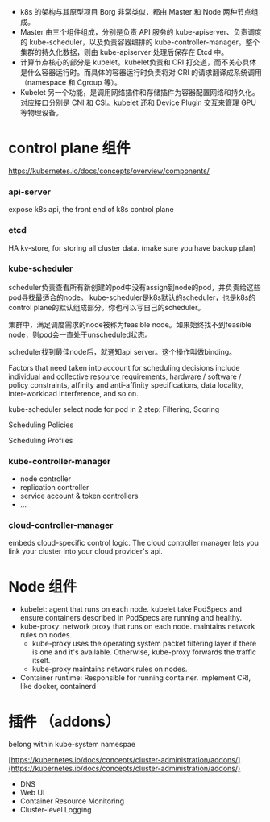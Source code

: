 - k8s 的架构与其原型项目 Borg 非常类似，都由 Master 和 Node 两种节点组成。
- Master 由三个组件组成，分别是负责 API 服务的 kube-apiserver、负责调度的 kube-scheduler，以及负责容器编排的 kube-controller-manager。整个集群的持久化数据，则由 kube-apiserver 处理后保存在 Etcd 中。
- 计算节点核心的部分是 kubelet。kubelet负责和 CRI 打交道，而不关心具体是什么容器运行时。而具体的容器运行时负责将对 CRI 的请求翻译成系统调用（namespace 和 Cgroup 等）。
- Kubelet 另一个功能，是调用网络插件和存储插件为容器配置网络和持久化。对应接口分别是 CNI 和 CSI。kubelet 还和 Device Plugin 交互来管理 GPU 等物理设备。


# control plane 组件
https://kubernetes.io/docs/concepts/overview/components/

### api-server
expose k8s api, the front end of k8s control plane

### etcd
HA kv-store, for storing all cluster data. (make sure you have backup plan)

### kube-scheduler
scheduler负责查看所有新创建的pod中没有assign到node的pod，并负责给这些pod寻找最适合的node。
kube-scheduler是k8s默认的scheduler，也是k8s的control plane的默认组成部分。你也可以写自己的scheduler。

集群中，满足调度需求的node被称为feasible node。如果始终找不到feasible node，则pod会一直处于unscheduled状态。

scheduler找到最佳node后，就通知api server。这个操作叫做binding。

Factors that need taken into account for scheduling decisions include individual and collective resource requirements, hardware / software / policy constraints, affinity and anti-affinity specifications, data locality, inter-workload interference, and so on.

kube-scheduler select node for pod in 2 step: Filtering, Scoring

Scheduling Policies

Scheduling Profiles

### kube-controller-manager
- node controller
- replication controller
- service account & token controllers
- ...

### cloud-controller-manager
embeds cloud-specific control logic. The cloud controller manager lets you link your cluster into your cloud provider's api.

# Node 组件
- kubelet: agent that runs on each node. kubelet take PodSpecs and ensure containers described in PodSpecs are running and healthy.
- kube-proxy: network proxy that runs on each node. maintains network rules on nodes.
    - kube-proxy uses the operating system packet filtering layer if there is one and it's available. Otherwise, kube-proxy forwards the traffic itself.
    - kube-proxy maintains network rules on nodes.
- Container runtime: Responsible for running container. implement CRI, like docker, containerd

# 插件 （addons）

belong within kube-system namespae

[https://kubernetes.io/docs/concepts/cluster-administration/addons/](https://kubernetes.io/docs/concepts/cluster-administration/addons/)

- DNS
- Web UI
- Container Resource Monitoring
- Cluster-level Logging
